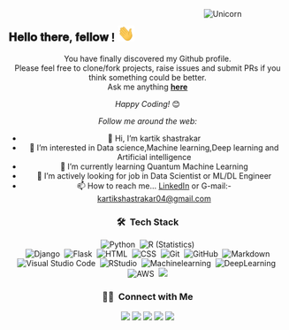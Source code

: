 <img align="right" width=150px alt="Unicorn" src="https://c.tenor.com/GN73MKBawZYAAAAi/busy-cute.gif" />


 
<h2> 𝐇𝐞𝐥𝐥𝐨 𝐭𝐡𝐞𝐫𝐞, 𝐟𝐞𝐥𝐥𝐨𝐰 <DAta=>! <img src="https://github.com/ABSphreak/ABSphreak/blob/master/gifs/Hi.gif" width="30px"></h2>  
</div>
<div align="center" width="50">
</div>

<div align="center">
You have finally discovered my Github profile. <br>
Please feel free to clone/fork projects, raise issues and submit PRs if you think something could be better. <br>
Ask me anything <a href="https://www.linkedin.com/in/kartik-shastrakar-054783166/"><b>here</b></a><br>


<i>Happy Coding!</i> 😊



<i>Follow me around the web:</i><br>

  <!-- <a target="_blank" href="https://www.linkedin.com/in/absphreak/">🇱​🇮​🇳​🇰​🇪​🇩​🇮​🇳​</a> ●
  <a target="_blank" href="https://www.instagram.com/absphreak/">🇮​🇳​🇸​🇹​🇦​🇬​🇷​🇦​🇲​</a> ●
  <a target="_blank" href="https://www.facebook.com/originalphreak/">🇫​🇦​🇨​🇪​🇧​🇴​🇴​🇰​</a> ●
  <a target="_blank" href="https://open.spotify.com/user/0170agi99s5hh187g7mtz245b">🇸​🇵​🇴​🇹​🇮​🇫​🇾​</a>
  <a target="_blank" href="https://dev.to/ABSphreak">🇸​🇵​🇴​🇹​🇮​🇫​🇾​</a> -->


- 👋 Hi, I’m kartik shastrakar
- 👀 I’m interested in Data science,Machine learning,Deep learning and Artificial intelligence
- 🌱 I’m currently learning Quantum Machine Learning
- 💞️ I’m actively looking for job in Data Scientist or ML/DL Engineer
- 📫 How to reach me... [LinkedIn](https://www.linkedin.com/in/kartik-shastrakar-054783166) or G-mail:- kartikshastrakar04@gmail.com

### 🛠 &nbsp;Tech Stack

![Python](https://img.shields.io/badge/-Python-05122A?style=flat&logo=python)&nbsp;
![R (Statistics)](https://img.shields.io/badge/-R-05122A?style=flat&logo=R&logoColor=276DC3)\
![Django](https://img.shields.io/badge/-Django-05122A?style=flat&logo=django&logoColor=092E20)&nbsp;
![Flask](https://img.shields.io/badge/-Flask-05122A?style=flat&logo=flask)&nbsp;
![HTML](https://img.shields.io/badge/-HTML-05122A?style=flat&logo=HTML5)&nbsp;
![CSS](https://img.shields.io/badge/-CSS-05122A?style=flat&logo=CSS3&logoColor=1572B6)&nbsp;
![Git](https://img.shields.io/badge/-Git-05122A?style=flat&logo=git)&nbsp;
![GitHub](https://img.shields.io/badge/-GitHub-05122A?style=flat&logo=github)&nbsp;
![Markdown](https://img.shields.io/badge/-Markdown-05122A?style=flat&logo=markdown)\
![Visual Studio Code](https://img.shields.io/badge/-Visual%20Studio%20Code-05122A?style=flat&logo=visual-studio-code&logoColor=007ACC)&nbsp;
![RStudio](https://img.shields.io/badge/-RStudio-05122A?style=flat&logo=rstudio)&nbsp;
![Machinelearning](https://img.shields.io/badge/-Machinelearning-05122A?style=flat&logo=MachineLearning)&nbsp;
![DeepLearning](https://img.shields.io/badge/-DeepLearning-05122A?style=flat&logo=DeepLearning)&nbsp;
![AWS](https://img.shields.io/badge/-AWS-05122A?style=flat&logo=AWS)&nbsp;
<img src="https://img.shields.io/badge/-Docker-FF0080?style=for-the-badge&logo=docker"/></p>  

 
### 🤝🏻 &nbsp;Connect with Me

<p align="center">
<a href="https://github.com/kartikshastrakar"><img src="https://img.shields.io/badge/-kartikshastrakar.com-3423A6?style=flat&logo=Google-Chrome&logoColor=white"/></a>
<a href="https://www.linkedin.com/in/kartik-shastrakar-054783166/"><img src="https://img.shields.io/badge/-Kartik%20Anilrao%20Shastrakar-0077B5?style=flat&logo=Linkedin&logoColor=white"/></a>
<a href="kartikshastrakar04@gmail.com"><img src="https://img.shields.io/badge/-kartikshastrakar04@gmail.com-D14836?style=flat&logo=Gmail&logoColor=white"/></a>
<a href="https://www.instagram.com/_kartik_shastrakar/"><img src="https://img.shields.io/badge/-@Kartik_shastrakar-E4405F?style=flat&logo=Instagram&logoColor=white"/></a>
<a href="https://www.facebook.com/kartik.shastrakar"><img src="https://img.shields.io/badge/-@kartikshastrakar-1877F2?style=flat&logo=Facebook&logoColor=white"/></a>

<!---
kartikshastrakar/kartikshastrakar is a ✨ special ✨ repository because its `README.md` (this file) appears on your GitHub profile.
You can click the Preview link to take a look at your changes.
--->
